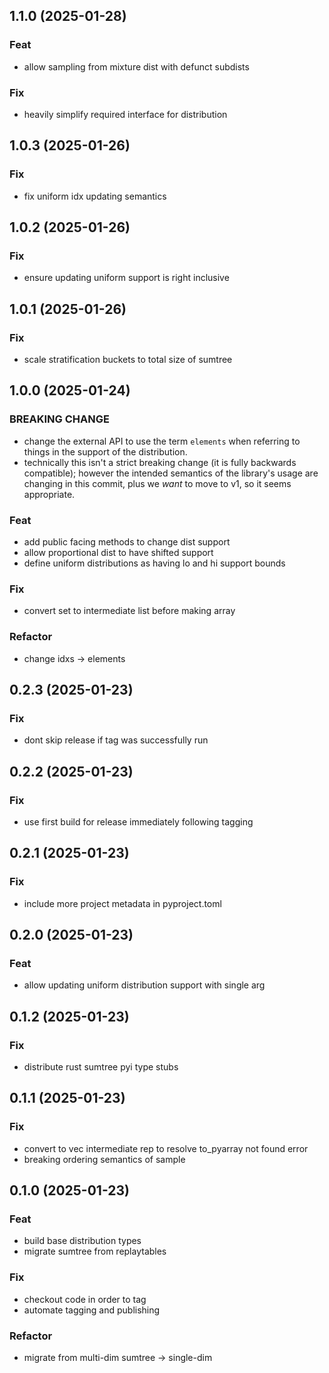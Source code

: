 ## 1.1.0 (2025-01-28)

### Feat

- allow sampling from mixture dist with defunct subdists

### Fix

- heavily simplify required interface for distribution

## 1.0.3 (2025-01-26)

### Fix

- fix uniform idx updating semantics

## 1.0.2 (2025-01-26)

### Fix

- ensure updating uniform support is right inclusive

## 1.0.1 (2025-01-26)

### Fix

- scale stratification buckets to total size of sumtree

## 1.0.0 (2025-01-24)

### BREAKING CHANGE

- change the external API to use the term `elements`
when referring to things in the support of the distribution.
- technically this isn't a strict breaking change (it is
fully backwards compatible); however the intended semantics of the
library's usage are changing in this commit, plus we _want_ to move to
v1, so it seems appropriate.

### Feat

- add public facing methods to change dist support
- allow proportional dist to have shifted support
- define uniform distributions as having lo and hi support bounds

### Fix

- convert set to intermediate list before making array

### Refactor

- change idxs -> elements

## 0.2.3 (2025-01-23)

### Fix

- dont skip release if tag was successfully run

## 0.2.2 (2025-01-23)

### Fix

- use first build for release immediately following tagging

## 0.2.1 (2025-01-23)

### Fix

- include more project metadata in pyproject.toml

## 0.2.0 (2025-01-23)

### Feat

- allow updating uniform distribution support with single arg

## 0.1.2 (2025-01-23)

### Fix

- distribute rust sumtree pyi type stubs

## 0.1.1 (2025-01-23)

### Fix

- convert to vec intermediate rep to resolve to_pyarray not found error
- breaking ordering semantics of sample

## 0.1.0 (2025-01-23)

### Feat

- build base distribution types
- migrate sumtree from replaytables

### Fix

- checkout code in order to tag
- automate tagging and publishing

### Refactor

- migrate from multi-dim sumtree -> single-dim
